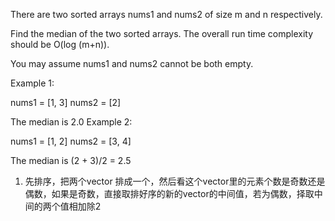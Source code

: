 There are two sorted arrays nums1 and nums2 of size m and n respectively.

Find the median of the two sorted arrays. The overall run time complexity should be O(log (m+n)).

You may assume nums1 and nums2 cannot be both empty.

Example 1:

nums1 = [1, 3]
nums2 = [2]

The median is 2.0
Example 2:

nums1 = [1, 2]
nums2 = [3, 4]

The median is (2 + 3)/2 = 2.5 
1. 先排序，把两个vector 排成一个，然后看这个vector里的元素个数是奇数还是偶数，如果是奇数，直接取排好序的新的vector的中间值，若为偶数，择取中间的两个值相加除2 
